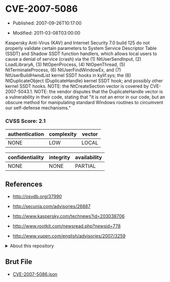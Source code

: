 # CVE-2007-5086

- Published: 2007-09-26T10:17:00

- Modified: 2011-03-08T03:00:00

Kaspersky Anti-Virus (KAV) and Internet Security 7.0 build 125 do not properly validate certain parameters to System Service Descriptor Table (SSDT) and Shadow SSDT function handlers, which allows local users to cause a denial of service (crash) via the (1) NtUserSendInput, (2) LoadLibraryA, (3) NtOpenProcess, (4) NtOpenThread, (5) NtTerminateProcess, (6) NtUserFindWindowEx, and (7) NtUserBuildHwndList kernel SSDT hooks in kylif.sys; the (8) NtDuplicateObject (DuplicateHandle) kernel SSDT hook; and possibly other kernel SSDT hooks.  NOTE: the NtCreateSection vector is covered by CVE-2007-5043.1.  NOTE: the vendor disputes that the DuplicateHandle vector is a vulnerability in their code, stating that "it is not an error in our code, but an obscure method for manipulating standard Windows routines to circumvent our self-defense mechanisms."

### CVSS Score: **2.1**

| authentication | complexity | vector |
| --- | --- | --- |
| NONE | LOW | LOCAL |

| confidentiality | integrity | availability |
| --- | --- | --- |
| NONE | NONE | PARTIAL |

## References

* http://osvdb.org/37990

* http://secunia.com/advisories/26887

* http://www.kaspersky.com/technews?id=203038706

* http://www.rootkit.com/newsread.php?newsid=778

* http://www.vupen.com/english/advisories/2007/3259

<details>
<summary>About this repository</summary> 

  This repository is part of the project [Live Hack CVE](https://github.com/Live-Hack-CVE). Main website can be found [www.live-hack.org](https://www.live-hack.org) 
  
  Made by [Sn0wAlice](https://github.com/Sn0wAlice) for the people that care about security and need to have a feed of the latest CVEs. Hope you enjoy it, don't forget to star the repo and follow me on [Twitter](https://twitter.com/Sn0wAlice) and [Github](https://github.com/Sn0wAlice). And that is my [personnal website](https://www.alice-snow.me/)

  - [Home Page](https://github.com/Live-Hack-CVE)
  - [Framework](https://github.com/Live-Hack-CVE/cve-framework)
  - [CVE database](https://github.com/Live-Hack-CVE/full_database)
  - [Changelog](https://github.com/Live-Hack-CVE/Changelog)
</details>

## Brut File

* [CVE-2007-5086.json](https://raw.githubusercontent.com/Live-Hack-CVE/full_database/main/cves/2007/CVE-2007-5086.json)

